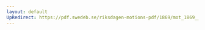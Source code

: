 ```yaml
---
layout: default
UpRedirect: https://pdf.swedeb.se/riksdagen-motions-pdf/1869/mot_1869__ak__00164/mot_1869__ak__00164_001.pdf
---
```

